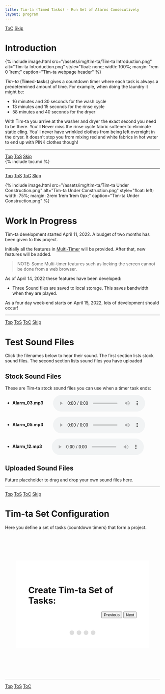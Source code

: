 ```yaml
---
title: Tim-ta (Timed Tasks) - Run Set of Alarms Consecutively
layout: program
---
```


<!-- javascript for Tim-ta Sounds -->
<script type="text/javascript" src="/assets/js/sound.js" ></script>
<!-- javascript for Tim-ta -->
<script type="text/javascript" src="/assets/js/tim-ta.js" ></script>

<!-- Define hdr1 id with ToC and Skip navigation buttons (No "Top" or "ToS" buttons -->
<a id="hdr1"></a>
<div class="hdr-bar">  <a href="#hdr2">ToC</a>  <a href="#hdr2">Skip</a></div>

# Introduction

{% include image.html src="/assets/img/tim-ta/Tim-ta Introduction.png"
   alt="Tim-ta Introduction.png"
   style="float: none; width: 100%; margin: 1rem 0 1rem;"
   caption="Tim-ta webpage header"
%}

*Tim-ta* (**Tim**ed-**ta**sks) gives a countdown timer
where each task is always a predetermined amount of time.
For example, when doing the laundry it might be:

- 16 minutes and 30 seconds for the wash cycle
- 13 minutes and 15 seconds for the rinse cycle
- 58 minutes and 40 seconds for the dryer

With Tim-ta you arrive at the washer and dryer the exact
second you need to be there. You'll Never miss the rinse
cycle fabric softener to eliminate static cling. You'll 
never have wrinkled clothes from being left overnight in
the dryer. It doesn't stop you from mixing red and white
fabrics in hot water to end up with PINK clothes though!

---

<a id="hdr2"></a>
<div class="hdr-bar">  <a href="#">Top</a>  <a href="#hdr1">ToS</a>  <a href="#hdr3">Skip</a></div>
{% include toc.md %}

---

<a id="hdr3"></a>
<div class="hdr-bar">  <a href="#">Top</a>  <a href="#hdr2">ToS</a>  <a href="#hdr2">ToC</a>  <a href="#hdr13">Skip</a></div>

{% include image.html src="/assets/img/tim-ta/Tim-ta Under Construction.png"
   alt="Tim-ta Under Construction.png"
   style="float: left; width: 75%; margin: 2rem 1rem 1rem 0px;"
   caption="Tim-ta Under Construction.png"
%}
<style>
.img-class {
   background-color: #159957;  /* For Cayman (don't use //) */
   background-image: linear-gradient(120deg, #155799, #159957)
}
</style>
# Work In Progress

Tim-ta development started April 11, 2022. A budget of two months
has been given to this project.

Initially all the features in 
[Multi-Timer](https://www.pippim.com/programs/mt.html)
will be provided. After that, new features will be added. 

> NOTE: Some Multi-timer features such as locking the screen
> cannot be done from a web browser.

As of April 14, 2022 these features have been developed:

- Three Sound files are saved to local storage. This saves bandwidth when they are played.

As a four day week-end starts on April 15, 2022, lots
of development should occur!

---

<a id="hdr4"></a>
<div class="hdr-bar">  <a href="#">Top</a>  <a href="#hdr3">ToS</a>  <a href="#hdr2">ToC</a>  <a href="#hdr13">Skip</a></div>

# Test Sound Files

Click the filenames below to hear their sound. The first section
lists stock sound files. The second section lists sound files
you have uploaded

## Stock Sound Files

<style> audio { vertical-align:middle } </style>

These are Tim-ta stock sound files you can use when a timer task ends:
<br>
- **Alarm_03.mp3** &emsp;&emsp;<audio controls="true" id="Alarm_03.mp3"></audio>
<br><br>
- **Alarm_05.mp3** &emsp;&emsp;<audio controls="true" id="Alarm_05.mp3"></audio>
<br><br>
- **Alarm_12.mp3** &emsp;&emsp;<audio controls="true" id="Alarm_12.mp3"></audio>

## Uploaded Sound Files

Future placeholder to drag and drop your own sound files here.

---

<a id='hdr5'></a>
<div class='hdr-bar'>  <a href='#'>Top</a>  <a href="#hdr4">ToS</a>  <a href="#hdr2">ToC</a>  <a href="#hdr13">Skip</a></div>

# Tim-ta Set Configuration

Here you define a set of tasks (countdown timers)
that form a project.

<form id="regForm" action="">

<h1>Create Tim-ta Set of Tasks:</h1>

<!-- One "tab" for each step in the form: -->
<div class="tab">Name:
  <p><input placeholder="First name..." oninput="this.className = ''"></p>
  <p><input placeholder="Last name..." oninput="this.className = ''"></p>
</div>

<div class="tab">Contact Info:
  <p><input placeholder="E-mail..." oninput="this.className = ''"></p>
  <p><input placeholder="Phone..." oninput="this.className = ''"></p>
</div>

<div class="tab">Birthday:
  <p><input placeholder="dd" oninput="this.className = ''"></p>
  <p><input placeholder="mm" oninput="this.className = ''"></p>
  <p><input placeholder="yyyy" oninput="this.className = ''"></p>
</div>

<div class="tab">Login Info:
  <p><input placeholder="Username..." oninput="this.className = ''"></p>
  <p><input placeholder="Password..." oninput="this.className = ''"></p>
</div>

<div style="overflow:auto;">
  <div style="float:right;">
    <button type="button" id="prevBtn" onclick="nextPrev(-1)">Previous</button>
    <button type="button" id="nextBtn" onclick="nextPrev(1)">Next</button>
  </div>
</div>

<!-- Circles which indicates the steps of the form: -->
<div style="text-align:center;margin-top:40px;">
  <span class="step"></span>
  <span class="step"></span>
  <span class="step"></span>
  <span class="step"></span>
</div>

</form>

<style>
 /* Style the form */
#regForm {
  background-color: #ffffff;
  margin: 100px auto;
  padding: 40px;
  width: 70%;
  min-width: 300px;
}

/* Style the input fields */
input {
  padding: 10px;
  width: 100%;
  font-size: 17px;
  font-family: Raleway;
  border: 1px solid #aaaaaa;
}

/* Mark input boxes that gets an error on validation: */
input.invalid {
  background-color: #ffdddd;
}

/* Hide all steps by default: */
.tab {
  display: none;
}

/* Make circles that indicate the steps of the form: */
.step {
  height: 15px;
  width: 15px;
  margin: 0 2px;
  background-color: #bbbbbb;
  border: none;
  border-radius: 50%;
  display: inline-block;
  opacity: 0.5;
}

/* Mark the active step: */
.step.active {
  opacity: 1;
}

/* Mark the steps that are finished and valid: */
.step.finish {
  background-color: #04AA6D;
} 
</style>

<script>
var currentTab = 0; // Current tab is set to be the first tab (0)
showTab(currentTab); // Display the current tab

function showTab(n) {
  // This function will display the specified tab of the form ...
  var x = document.getElementsByClassName("tab");
  x[n].style.display = "block";
  // ... and fix the Previous/Next buttons:
  if (n == 0) {
    document.getElementById("prevBtn").style.display = "none";
  } else {
    document.getElementById("prevBtn").style.display = "inline";
  }
  if (n == (x.length - 1)) {
    document.getElementById("nextBtn").innerHTML = "Submit";
  } else {
    document.getElementById("nextBtn").innerHTML = "Next";
  }
  // ... and run a function that displays the correct step indicator:
  fixStepIndicator(n)
}

function nextPrev(n) {
  // This function will figure out which tab to display
  var x = document.getElementsByClassName("tab");
  // Exit the function if any field in the current tab is invalid:
  if (n == 1 && !validateForm()) return false;
  // Hide the current tab:
  x[currentTab].style.display = "none";
  // Increase or decrease the current tab by 1:
  currentTab = currentTab + n;
  // if you have reached the end of the form... :
  if (currentTab >= x.length) {
    //...the form gets submitted:
    document.getElementById("regForm").submit();
    return false;
  }
  // Otherwise, display the correct tab:
  showTab(currentTab);
}

function validateForm() {
  // This function deals with validation of the form fields
  var x, y, i, valid = true;
  x = document.getElementsByClassName("tab");
  y = x[currentTab].getElementsByTagName("input");
  // A loop that checks every input field in the current tab:
  for (i = 0; i < y.length; i++) {
    // If a field is empty...
    if (y[i].value == "") {
      // add an "invalid" class to the field:
      y[i].className += " invalid";
      // and set the current valid status to false:
      valid = false;
    }
  }
  // If the valid status is true, mark the step as finished and valid:
  if (valid) {
    document.getElementsByClassName("step")[currentTab].className += " finish";
  }
  return valid; // return the valid status
}

function fixStepIndicator(n) {
  // This function removes the "active" class of all steps...
  var i, x = document.getElementsByClassName("step");
  for (i = 0; i < x.length; i++) {
    x[i].className = x[i].className.replace(" active", "");
  }
  //... and adds the "active" class to the current step:
  x[n].className += " active";
}
</script>

---

<a id="hdr13"></a>
<div class="hdr-bar">  <a href="#">Top</a>  <a href="#hdr12">ToS</a>  <a href="#hdr2">ToC</a></div>
